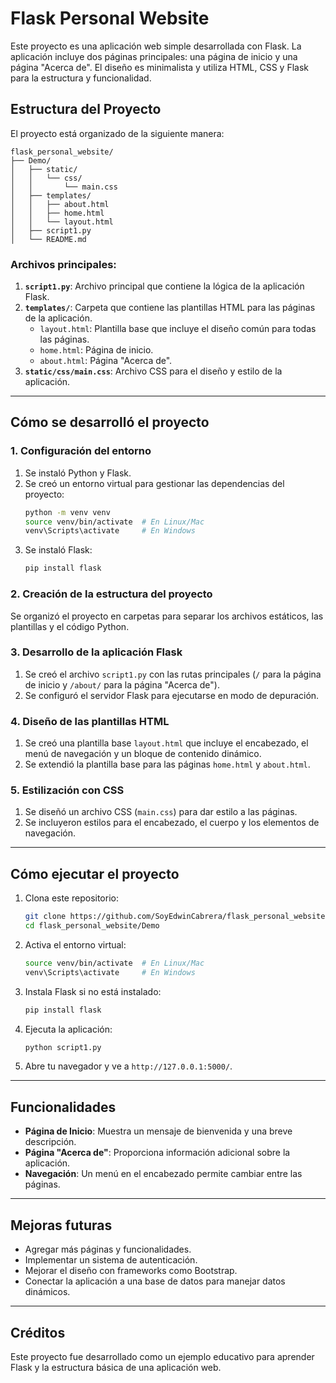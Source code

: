 # Flask Personal Website

Este proyecto es una aplicación web simple desarrollada con Flask. La aplicación incluye dos páginas principales: una página de inicio y una página "Acerca de". El diseño es minimalista y utiliza HTML, CSS y Flask para la estructura y funcionalidad.

## Estructura del Proyecto

El proyecto está organizado de la siguiente manera:

```
flask_personal_website/
├── Demo/
│   ├── static/
│   │   └── css/
│   │       └── main.css
│   ├── templates/
│   │   ├── about.html
│   │   ├── home.html
│   │   └── layout.html
│   ├── script1.py
│   └── README.md
```

### Archivos principales:

1. **`script1.py`**: Archivo principal que contiene la lógica de la aplicación Flask.
2. **`templates/`**: Carpeta que contiene las plantillas HTML para las páginas de la aplicación.
   - `layout.html`: Plantilla base que incluye el diseño común para todas las páginas.
   - `home.html`: Página de inicio.
   - `about.html`: Página "Acerca de".
3. **`static/css/main.css`**: Archivo CSS para el diseño y estilo de la aplicación.

---

## Cómo se desarrolló el proyecto

### 1. Configuración del entorno
1. Se instaló Python y Flask.
2. Se creó un entorno virtual para gestionar las dependencias del proyecto:
   ```bash
   python -m venv venv
   source venv/bin/activate  # En Linux/Mac
   venv\Scripts\activate     # En Windows
   ```
3. Se instaló Flask:
   ```bash
   pip install flask
   ```

### 2. Creación de la estructura del proyecto
Se organizó el proyecto en carpetas para separar los archivos estáticos, las plantillas y el código Python.

### 3. Desarrollo de la aplicación Flask
1. Se creó el archivo `script1.py` con las rutas principales (`/` para la página de inicio y `/about/` para la página "Acerca de").
2. Se configuró el servidor Flask para ejecutarse en modo de depuración.

### 4. Diseño de las plantillas HTML
1. Se creó una plantilla base `layout.html` que incluye el encabezado, el menú de navegación y un bloque de contenido dinámico.
2. Se extendió la plantilla base para las páginas `home.html` y `about.html`.

### 5. Estilización con CSS
1. Se diseñó un archivo CSS (`main.css`) para dar estilo a las páginas.
2. Se incluyeron estilos para el encabezado, el cuerpo y los elementos de navegación.

---

## Cómo ejecutar el proyecto

1. Clona este repositorio:
   ```bash
   git clone https://github.com/SoyEdwinCabrera/flask_personal_website.git
   cd flask_personal_website/Demo
   ```

2. Activa el entorno virtual:
   ```bash
   source venv/bin/activate  # En Linux/Mac
   venv\Scripts\activate     # En Windows
   ```

3. Instala Flask si no está instalado:
   ```bash
   pip install flask
   ```

4. Ejecuta la aplicación:
   ```bash
   python script1.py
   ```

5. Abre tu navegador y ve a `http://127.0.0.1:5000/`.

---

## Funcionalidades

- **Página de Inicio**: Muestra un mensaje de bienvenida y una breve descripción.
- **Página "Acerca de"**: Proporciona información adicional sobre la aplicación.
- **Navegación**: Un menú en el encabezado permite cambiar entre las páginas.

---

## Mejoras futuras

- Agregar más páginas y funcionalidades.
- Implementar un sistema de autenticación.
- Mejorar el diseño con frameworks como Bootstrap.
- Conectar la aplicación a una base de datos para manejar datos dinámicos.

---

## Créditos

Este proyecto fue desarrollado como un ejemplo educativo para aprender Flask y la estructura básica de una aplicación web.